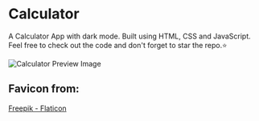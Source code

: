 # Calculator

A Calculator App with dark mode. Built using HTML, CSS and JavaScript. Feel free to check out the code and don't forget to star the repo.⭐

![Calculator Preview Image](https://user-images.githubusercontent.com/44538497/169086855-bd20e6e0-3675-4db6-b086-0298005973f4.png)

## Favicon from:

<a href="https://www.flaticon.com/free-icons/calculator" title="calculator icons">Freepik - Flaticon</a>
